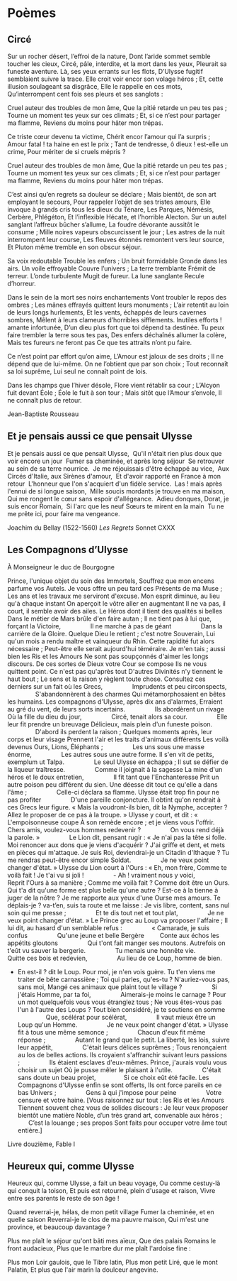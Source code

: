 # Poèmes

## Circé

Sur un rocher désert, l’effroi de la nature,
Dont l’aride sommet semble toucher les cieux,
Circé, pâle, interdite, et la mort dans les yeux,
Pleurait sa funeste aventure.
Là, ses yeux errants sur les flots,
D’Ulysse fugitif semblaient suivre la trace.
Elle croit voir encor son volage héros ;
Et, cette illusion soulageant sa disgrâce,
Elle le rappelle en ces mots,
Qu’interrompent cent fois ses pleurs et ses sanglots :

Cruel auteur des troubles de mon âme,
Que la pitié retarde un peu tes pas ;
Tourne un moment tes yeux sur ces climats ;
Et, si ce n’est pour partager ma flamme,
Reviens du moins pour hâter mon trépas.

Ce triste cœur devenu ta victime,
Chérit encor l’amour qui l’a surpris ;
Amour fatal ! ta haine en est le prix ;
Tant de tendresse, ô dieux ! est-elle un crime,
Pour mériter de si cruels mépris ?

Cruel auteur des troubles de mon âme,
Que la pitié retarde un peu tes pas ;
Tourne un moment tes yeux sur ces climats ;
Et, si ce n’est pour partager ma flamme,
Reviens du moins pour hâter mon trépas.

C’est ainsi qu’en regrets sa douleur se déclare ;
Mais bientôt, de son art employant le secours,
Pour rappeler l’objet de ses tristes amours,
Elle invoque à grands cris tous les dieux du Ténare,
Les Parques, Némésis, Cerbère, Phlégéton,
Et l’inflexible Hécate, et l’horrible Alecton.
Sur un autel sanglant l’affreux bûcher s’allume,
La foudre dévorante aussitôt le consume ;
Mille noires vapeurs obscurcissent le jour ;
Les astres de la nuit interrompent leur course,
Les fleuves étonnés remontent vers leur source,
Et Pluton même tremble en son obscur séjour.

Sa voix redoutable
Trouble les enfers ;
Un bruit formidable
Gronde dans les airs.
Un voile effroyable
Couvre l’univers ;
La terre tremblante
Frémit de terreur.
L’onde turbulente
Mugit de fureur.
La lune sanglante
Recule d’horreur.

Dans le sein de la mort ses noirs enchantements
Vont troubler le repos des ombres ;
Les mânes effrayés quittent leurs monuments ;
L’air retentit au loin de leurs longs hurlements,
Et les vents, échappés de leurs cavernes sombres,
Mêlent à leurs clameurs d’horribles sifflements.
Inutiles efforts ! amante infortunée,
D’un dieu plus fort que toi dépend ta destinée.
Tu peux faire trembler la terre sous tes pas,
Des enfers déchaînés allumer la colère,
Mais tes fureurs ne feront pas
Ce que tes attraits n’ont pu faire.

Ce n’est point par effort qu’on aime,
L’Amour est jaloux de ses droits ;
Il ne dépend que de lui-même.
On ne l’obtient que par son choix ;
Tout reconnaît sa loi suprême,
Lui seul ne connaît point de lois.

Dans les champs que l’hiver désole,
Flore vient rétablir sa cour ;
L’Alcyon fuit devant Éole ;
Éole le fuit à son tour ;
Mais sitôt que l’Amour s’envole,
Il ne connaît plus de retour.

Jean-Baptiste Rousseau

## Et je pensais aussi ce que pensait Ulysse

Et je pensais aussi ce que pensait Ulysse,  Qu'il n'était rien plus doux que voir encore un jour  Fumer sa cheminée, et après long séjour  Se retrouver au sein de sa terre nourrice.  Je me réjouissais d'être échappé au vice,  Aux Circés d'Italie, aux Sirènes d'amour,  Et d'avoir rapporté en France à mon retour  L'honneur que l'on s'acquiert d'un fidèle service.  Las ! mais après l'ennui de si longue saison,  Mille soucis mordants je trouve en ma maison,  Qui me rongent le cœur sans espoir d'allégeance.  Adieu donques, Dorat, je suis encor Romain,  Si l'arc que les neuf Sœurs te mirent en la main  Tu ne me prête ici, pour faire ma vengeance.

Joachim du Bellay (1522-1560) *Les Regrets* Sonnet CXXX

## Les Compagnons d’Ulysse

À Monseigneur le duc de Bourgogne

Prince, l'unique objet du soin des Immortels,
Souffrez que mon encens parfume vos Autels.
Je vous offre un peu tard ces Présents de ma Muse ;
Les ans et les travaux me serviront d'excuse.
Mon esprit diminue, au lieu qu'à chaque instant
On aperçoit le vôtre aller en augmentant
Il ne va pas, il court, il semble avoir des ailes.
Le Héros dont il tient des qualités si belles
Dans le métier de Mars brûle d'en faire autan ;
Il ne tient pas à lui que, forçant la Victoire,
                Il ne marche à pas de géant
                Dans la carrière de la Gloire.
Quelque Dieu le retient ; c'est notre Souverain,
Lui qu'un mois a rendu maître et vainqueur du Rhin.
Cette rapidité fut alors nécessaire ;
Peut-être elle serait aujourd'hui téméraire.
Je m'en tais ; aussi bien les Ris et les Amours
Ne sont pas soupçonnés d'aimer les longs discours.
De ces sortes de Dieux votre Cour se compose
Ils ne vous quittent point. Ce n'est pas qu'après tout
D'autres Divinités n'y tiennent le haut bout ;
Le sens et la raison y règlent toute chose.
Consultez ces derniers sur un fait où les Grecs,
                Imprudents et peu circonspects,
                S'abandonnèrent à des charmes
Qui métamorphosaient en bêtes les humains.
Les compagnons d'Ulysse, après dix ans d'alarmes,
Erraient au gré du vent, de leurs sorts incertains.
                Ils abordèrent un rivage
	Où la fille du dieu du jour,
                Circé, tenait alors sa cour.
                Elle leur fit prendre un breuvage
Délicieux, mais plein d'un funeste poison.
                D'abord ils perdent la raison ;
Quelques moments après, leur corps et leur visage
Prennent l'air et les traits d'animaux différents
Les voilà devenus Ours, Lions, Éléphants ;
                Les uns sous une masse énorme,
                Les autres sous une autre forme.
Il s'en vit de petits, exemplum ut Talpa.
                Le seul Ulysse en échappa ;
Il sut se défier de la liqueur traîtresse.
                Comme il joignait à la sagesse
La mine d'un héros et le doux entretien,
                Il fit tant que l'Enchanteresse
Prit un autre poison peu différent du sien.
Une déesse dit tout ce qu'elle a dans l'âme ;
                Celle-ci déclara sa flamme.
Ulysse était trop fin pour ne pas profiter
                D'une pareille conjoncture.
Il obtint qu'on rendrait à ces Grecs leur figure.
« Mais la voudront-ils bien, dit la Nymphe, accepter ?
Allez le proposer de ce pas à la troupe. »
Ulysse y court, et dit : « L'empoisonneuse coupe
À son remède encore ; et je viens vous l'offrir.
Chers amis, voulez-vous hommes redevenir ?
                On vous rend déjà la parole. »
                Le Lion dit, pensant rugir :
 « Je n'ai pas la tête si folle.
Moi renoncer aux dons que je viens d'acquérir ?
J'ai griffe et dent, et mets en pièces qui m'attaque.
Je suis Roi, deviendrai-je un Citadin d'Ithaque ?
Tu me rendras peut-être encor simple Soldat.
                Je ne veux point changer d'état. »
Ulysse du Lion court à l'Ours : « Eh, mon frère,
Comme te voilà fait ! Je t'ai vu si joli !
                - Ah ! vraiment nous y voici,
                Reprit l'Ours à sa manière ;
Comme me voilà fait ? Comme doit être un Ours.
Qui t'a dit qu'une forme est plus belle qu'une autre ?
Est-ce à la tienne à juger de la nôtre ?
Je me rapporte aux yeux d'une Ourse mes amours.
Te déplais-je ? va-t’en, suis ta route et me laisse :
Je vis libre, content, sans nul soin qui me presse ;
                Et te dis tout net et tout plat,
                Je ne veux point changer d'état. »
Le Prince grec au Loup va proposer l'affaire ;
Il lui dit, au hasard d'un semblable refus :
                « Camarade, je suis confus
                Qu'une jeune et belle Bergère
        Conte aux échos les appétits gloutons
                Qui t'ont fait manger ses moutons.
Autrefois on t'eût vu sauver la bergerie.
                Tu menais une honnête vie.
                Quitte ces bois et redevien,
                Au lieu de ce Loup, homme de bien.
- En est-il ? dit le Loup. Pour moi, je n'en vois guère.
Tu t'en viens me traiter de bête carnassière ;
Toi qui parles, qu'es-tu ? N'auriez-vous pas, sans moi,
Mangé ces animaux que plaint tout le village ?
                Si j'étais Homme, par ta foi,
                Aimerais-je moins le carnage ?
Pour un mot quelquefois vous vous étranglez tous ;
Ne vous êtes-vous pas l'un à l'autre des Loups ?
Tout bien considéré, je te soutiens en somme
                Que, scélérat pour scélérat,
                Il vaut mieux être un Loup qu'un Homme.
                Je ne veux point changer d'état. »
Ulysse fit à tous une même semonce ;
                Chacun d'eux fit même réponse ;
                Autant le grand que le petit.
La liberté, les lois, suivre leur appétit,
                C'était leurs délices suprêmes ;
Tous renonçaient au los de belles actions.
Ils croyaient s'affranchir suivant leurs passions ;
                Ils étaient esclaves d'eux-mêmes.
Prince, j'aurais voulu vous choisir un sujet
Où je pusse mêler le plaisant à l'utile.
                C'était sans doute un beau projet,
               Si ce choix eût été facile.
Les Compagnons d'Ulysse enfin se sont offerts,
Ils ont force pareils en ce bas Univers ;
                Gens à qui j'impose pour peine
                Votre censure et votre haine.
[Vous raisonnez sur tout : les Ris et les Amours
Tiennent souvent chez vous de solides discours :
Je leur veux proposer bientôt une matière
Noble, d’un très grand art, convenable aux héros ;
      C’est la louange ; ses propos
Sont faits pour occuper votre âme tout entière.] 

Livre douzième, Fable I

## Heureux qui, comme Ulysse

Heureux qui, comme Ulysse, a fait un beau voyage,
Ou comme cestuy-là qui conquit la toison,
Et puis est retourné, plein d'usage et raison,
Vivre entre ses parents le reste de son âge !
 
Quand reverrai-je, hélas, de mon petit village
Fumer la cheminée, et en quelle saison
Reverrai-je le clos de ma pauvre maison,
Qui m'est une province, et beaucoup davantage ?
 
Plus me plaît le séjour qu'ont bâti mes aïeux,
Que des palais Romains le front audacieux,
Plus que le marbre dur me plaît l'ardoise fine :
 
Plus mon Loir gaulois, que le Tibre latin,
Plus mon petit Liré, que le mont Palatin,
Et plus que l'air marin la doulceur angevine.
